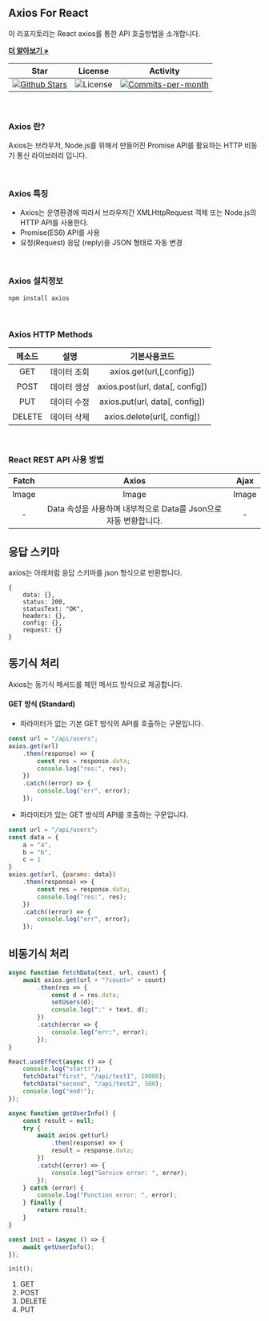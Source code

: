 ## Axios For React

이 리포지토리는 React axios를 통한 API 호출방법을 소개합니다. <br />

<a href="https://github.com/devncore/devncore"><strong>더 알아보기 »</strong></a>
 
| Star | License | Activity |
|:----:|:-------:|:--------:|
| <a href="https://github.com/devncore/docs/stargazers"><img src="https://img.shields.io/github/stars/devncore/docs" alt="Github Stars"></a> | <img src="https://img.shields.io/github/license/devncore/docs" alt="License"> | <a href="https://github.com/devncore/docs/pulse"><img src="https://img.shields.io/github/commit-activity/m/devncore/docs" alt="Commits-per-month"></a> |

<br />

### Axios 란?
Axios는 브라우저, Node.js를 위해서 만들어진 Promise API를 활요하는 HTTP 비동기 통신 라이브러리 입니다.

<br />

### Axios 특징
- Axios는 운영환경에 따라서 브라우저간 XMLHttpRequest 객체 또는 Node.js의 HTTP API를 사용한다.
- Promise(ES6) API를 사용
- 요청(Request) 응답 (reply)을 JSON 형태로 자동 변경

<br />

### Axios 설치정보

```javascript
npm install axios
```

<br />

### Axios HTTP Methods

| 메소드 |     설명    | 기본사용코드 |
|:------:|:----------:|:------------:| 
| GET    | 데이터 조회 | axios.get(url,[,config])        |
| POST   | 데이터 생성 | axios.post(url, data[, config]) |
| PUT    | 데이터 수정 | axios.put(url, data[, config])  |
| DELETE | 데이터 삭제 | axios.delete(url[, config])     |

<br />

### React REST API 사용 방법
| Fatch | Axios | Ajax |
|:-----:|:------:|:----:|
| Image | Image | Image |
| -     | Data 속성을 사용하며 내부적으로 Data를 Json으로 자동 변환합니다. | - |

## 응답 스키마
axios는 아래처럼 응답 스키마를 json 형식으로 반환합니다.
```
{
    data: {},
    status: 200,
    statusText: "OK",
    headers: {},
    config: {},
    request: {}
}
```

## 동기식 처리
Axios는 동기식 메서드를 체인 메서드 방식으로 제공합니다.

#### GET 방식 (Standard)
- 파라미터가 없는 기본 GET 방식의 API를 호출하는 구문입니다.
```jsx
const url = "/api/users";
axios.get(url)
    .then(response) => {
        const res = response.data;
        console.log("res:", res);    
    })
    .catch((error) => {
        console.log("err", error);
    });
```

- 파라미터가 있는 GET 방식의 API를 호출하는 구문입니다.
```jsx
const url = "/api/users";
const data = {
    a = "a",
    b = "b",
    c = 1
}
axios.get(url, {params: data})
    .then(response) => {
        const res = response.data;
        console.log("res:", res);    
    })
    .catch((error) => {
        console.log("err", error);
    });
```

## 비동기식 처리

```jsx
async function fetchData(text, url, count) {
    await axios.get(url + "?count=" + count)
        .then(res => {
            const d = res.data;
            setUsers(d);
            console.log(":" + text, d);
        })
        .catch(error => {
            console.log("err:", error); 
        });
}

React.useEffect(async () => {
    console.log("start!");
    fetchData("first", "/api/test1", 10000);
    fetchData("second", "/api/test2", 500);
    console.log("end!");
});
```

```jsx
async function getUserInfo() {
    const result = null;
    try {
        await axios.get(url)
            .then(response) => {
            result = response.data;
        })
        .catch((error) => {
            console.log("Service error: ", error);
        });    
    } catch (error) {
        console.log("Function error: ", error);
    } finally {
        return result;
    }   
}

const init = (async () => {
    await getUserInfo();
});

init();
```

1. GET
2. POST
3. DELETE
4. PUT
